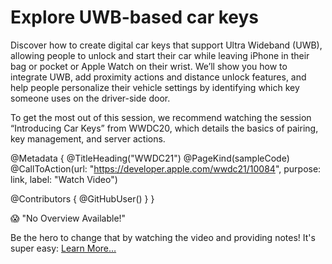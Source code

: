 # Explore UWB-based car keys

Discover how to create digital car keys that support Ultra Wideband (UWB), allowing people to unlock and start their car while leaving iPhone in their bag or pocket or Apple Watch on their wrist. We’ll show you how to integrate UWB, add proximity actions and distance unlock features, and help people personalize their vehicle settings by identifying which key someone uses on the driver-side door.

To get the most out of this session, we recommend watching the session “Introducing Car Keys” from WWDC20, which details the basics of pairing, key management, and server actions.

@Metadata {
   @TitleHeading("WWDC21")
   @PageKind(sampleCode)
   @CallToAction(url: "https://developer.apple.com/wwdc21/10084", purpose: link, label: "Watch Video")

   @Contributors {
      @GitHubUser(<replace this with your GitHub handle>)
   }
}

😱 "No Overview Available!"

Be the hero to change that by watching the video and providing notes! It's super easy:
 [Learn More…](https://wwdcnotes.github.io/WWDCNotes/documentation/wwdcnotes/contributing)
